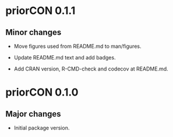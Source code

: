 # priorCON 0.1.1

## Minor changes

- Move figures used from README.md to man/figures.

- Update README.md text and add badges.

- Add CRAN version, R-CMD-check and codecov at README.md.

# priorCON 0.1.0

## Major changes

- Initial package version.
